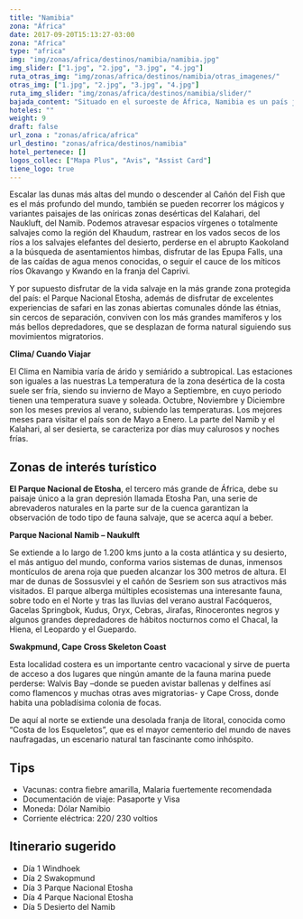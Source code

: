 ```yaml
---
title: "Namibia"
zona: "África"
date: 2017-09-20T15:13:27-03:00
zona: "Africa"
type: "africa"
img: "img/zonas/africa/destinos/namibia/namibia.jpg"
img_slider: ["1.jpg", "2.jpg", "3.jpg", "4.jpg"]
ruta_otras_img: "img/zonas/africa/destinos/namibia/otras_imagenes/"
otras_img: ["1.jpg", "2.jpg", "3.jpg", "4.jpg"]
ruta_img_slider: "img/zonas/africa/destinos/namibia/slider/"
bajada_content: "Situado en el suroeste de África, Namibia es un país joven con más de 35.000 años de historia que ofrece a sus visitantes una maravillosa tierra de contrastes. Es uno de los países más recomendables para realizar un safari."
hoteles: ""
weight: 9
draft: false
url_zona : "zonas/africa/africa"
url_destino: "zonas/africa/destinos/namibia"
hotel_pertenece: []
logos_collec: ["Mapa Plus", "Avis", "Assist Card"]
tiene_logo: true
---
```


Escalar las dunas más altas del mundo o descender al Cañón del Fish que es el más profundo del mundo, también se pueden recorrer los mágicos y variantes paisajes de las oníricas zonas desérticas del Kalahari, del Naukluft, del Namib. Podemos atravesar espacios vírgenes o totalmente salvajes como la región del Khaudum, rastrear en los vados secos de los ríos a los salvajes elefantes del desierto, perderse en el abrupto Kaokoland a la búsqueda de asentamientos himbas, disfrutar de las Epupa Falls, una de las caídas de agua menos conocidas, o seguir el cauce de los míticos ríos Okavango y Kwando en la franja del Caprivi.  

Y por supuesto disfrutar de la vida salvaje en la más grande zona protegida del país: el Parque Nacional Etosha, además de disfrutar de excelentes experiencias de safari en las zonas abiertas comunales dónde las étnias, sin cercos de separación, conviven con los más grandes mamíferos y los más bellos depredadores, que se desplazan de forma natural siguiendo sus movimientos migratorios.

**Clima/ Cuando Viajar**

El Clima en Namibia varía de árido y semiárido a subtropical. Las estaciones son iguales a las nuestras La temperatura de la zona desértica de la costa suele ser fría, siendo su invierno de Mayo a Septiembre, en cuyo periodo tienen una temperatura suave y soleada. Octubre, Noviembre y Diciembre son los meses previos al verano, subiendo las temperaturas. Los mejores meses para visitar el país son de Mayo a Enero. La parte del Namib y el Kalahari, al ser desierta, se caracteriza por días muy calurosos y noches frías.

## Zonas de interés turístico

**El Parque Nacional de Etosha**, el tercero más grande de África, debe su paisaje único a la gran depresión llamada Etosha Pan, una serie de abrevaderos naturales en la parte sur de la cuenca garantizan la observación de todo tipo de fauna salvaje, que se acerca aquí a beber.

**Parque Nacional Namib – Naukulft**

Se extiende a lo largo de 1.200 kms junto a la costa atlántica y su desierto, el más antiguo del mundo, conforma varios sistemas de dunas, inmensos montículos de arena roja que pueden alcanzar los 300 metros de altura. El mar de dunas de Sossusvlei y el cañón de Sesriem son sus atractivos más visitados.
El parque alberga múltiples ecosistemas una interesante fauna, sobre todo en el Norte y tras las lluvias del verano austral Facóqueros, Gacelas Springbok, Kudus, Oryx, Cebras, Jirafas, Rinocerontes negros y algunos grandes depredadores de hábitos nocturnos como el Chacal, la Hiena, el Leopardo y el Guepardo.

**Swakpmund, Cape Cross Skeleton Coast**

Esta localidad costera es un importante centro vacacional y sirve de puerta de acceso a dos lugares que ningún amante de la fauna marina puede perderse: Walvis Bay –donde se pueden avistar ballenas y delfines así como flamencos y muchas otras aves migratorias- y Cape Cross, donde habita una pobladísima colonia de focas.

De aquí al norte se extiende una desolada franja de litoral, conocida como “Costa de los Esqueletos”, que es el mayor cementerio del mundo de naves naufragadas, un escenario natural tan fascinante como inhóspito.

## Tips

- Vacunas: contra fiebre amarilla, Malaria fuertemente recomendada
- Documentación de viaje: Pasaporte y Visa
- Moneda: Dólar Namibio
- Corriente eléctrica: 220/ 230 voltios


## Itinerario sugerido

- Día 1	Windhoek
- Día 2	Swakopmund
- Día 3	Parque Nacional Etosha
- Día 4	Parque Nacional Etosha
- Día 5	Desierto del Namib
